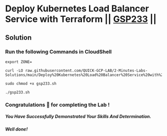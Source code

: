 # Deploy Kubernetes Load Balancer Service with Terraform || [GSP233](https://www.cloudskillsboost.google/focuses/1205?parent=catalog) ||

## Solution 

### Run the following Commands in CloudShell

```
export ZONE=
```
```
curl -LO raw.githubusercontent.com/QUICK-GCP-LAB/2-Minutes-Labs-Solutions/main/Deploy%20Kubernetes%20Load%20Balancer%20Service%20with%20Terraform/gsp233.sh

sudo chmod +x gsp233.sh

./gsp233.sh
```

### Congratulations 🎉 for completing the Lab !

##### *You Have Successfully Demonstrated Your Skills And Determination.*

#### *Well done!*
